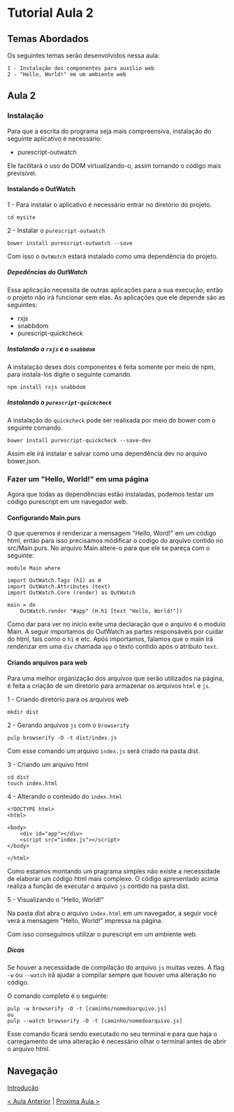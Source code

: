 # Tutorial Aula 2

## Temas Abordados

Os seguintes temas serão desenvolvidos nessa aula:

    1 - Instalação dos componentes para auxílio web
    2 - "Hello, World!" em um ambiente web

## Aula 2

### Instalação

Para que a escrita do programa seja mais compreensiva, instalação do seguinte aplicativo é necessário:

- purescript-outwatch

Ele facilitará o uso do DOM virtualizando-o, assim tornando o código mais previsível.

#### Instalando o OutWatch

1 - Para instalar o aplicativo é necessário entrar no diretório do projeto.

    cd mysite

2 - Instalar o `purescript-outwatch`

    bower install purescript-outwatch --save

Com isso o `OutWatch` estará instalado como uma dependência do projeto.

##### Depedências do OutWatch  
Essa aplicação necessita de outras aplicações para a sua execução, então o projeto não irá funcionar sem elas. As aplicações que ele depende são as seguintes:

- rxjs
- snabbdom
- purescript-quickcheck

##### Instalando o `rxjs` e o `snabbdom`

A instalação deses dois componentes é feita somente por meio de npm, para instala-los digite o seguinte comando.

    npm install rxjs snabbdom

##### Instalando o `purescript-quickcheck`

A instalação do `quickcheck` pode ser realixada por meio do bower com o seguinte comando.

    bower install purescript-quickcheck --save-dev

Assim ele irá instalar e salvar como uma dependência dev no arquivo bower.json.

### Fazer um "Hello, World!" em uma página

Agora que todas as dependências estão instaladas, podemos testar um código purescript em um navegador web.

#### Configurando Main.purs

O que queremos é renderizar a mensagem "Hello, Word!" em um código html, então para isso precisamos módificar o codigo do arquivo contido no src/Main.purs. No arquivo Main altere-o para que ele se pareça com o seguinte:

    module Main where

    import OutWatch.Tags (h1) as H
    import OutWatch.Attributes (text)
    import OutWatch.Core (render) as OutWatch

    main = do
        OutWatch.render "#app" (H.h1 [text "Hello, World!"])

Como dar para ver no início exite uma declaração que o arquivo é o modulo Main. A seguir importamos do OutWatch as partes responsáveis por cuidar do html, tais como o `h1` e etc. Após importamos, falamos que o main irá renderizar em uma `div` chamada `app` o texto contido após o atributo `text`.

#### Criando arquivos para web

Para uma melhor organização dos arquivos que serão utilizados na página, é feita a criação de um diretório para armazenar os arquivos `html` e `js`.

1 - Criando diretório para os arquivos web

    mkdir dist

2 - Gerando arquivos `js` com o `browserify`

    pulp browserify -O -t dist/index.js

Com esse comando um arquivo `index.js` será criado na pasta dist.

3 - Criando um arquivo html

    cd dist
    touch index.html

4 - Alterando o conteúdo do `index.html`

    <!DOCTYPE html>
    <html>

    <body>
        <div id="app"></div>
        <script src="index.js"></script>
    </body>

    </html>

Como estamos montando um pragrama simples não existe a necessidade de elaborar um código html mais complexo. O código apresentado acima realiza a função de executar o arquivo `js` contido na pasta dist.

5 - Visualizando o "Hello, World!"

Na pasta dist abra o arquivo `index.html` em um navegador, a seguir você verá a mensagem "Hello, World!" impressa na página.

Com isso conseguimos utilizar o purescript em um ambiente web.

##### Dicas

Se houver a necessidade de compilação do arquivo `js` muitas vezes. A flag `-w` ou `--watch` irá ajudar a compilar sempre que houver uma alteração no código.

O comando completo é o seguinte:

    pulp -w browserify -O -t [caminho/nomedoarquivo.js]
    ou
    pulp --watch browserify -O -t [caminho/nomedoarquivo.js]

Esse comando ficará sendo executado no seu terminal e para que haja o carregamento de uma alteração é necessário olhar o terminal antes de abrir o arquivo html.

## Navegação

[Introdução](https://github.com/kassiacatarine/PureScript-Tutorial)

[< Aula Anterior](https://github.com/kassiacatarine/PureScript-Tutorial/tree/master/Aula1)
|
[Proxima Aula >]()